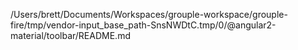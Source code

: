 /Users/brett/Documents/Workspaces/grouple-workspace/grouple-fire/tmp/vendor-input_base_path-SnsNWDtC.tmp/0/@angular2-material/toolbar/README.md